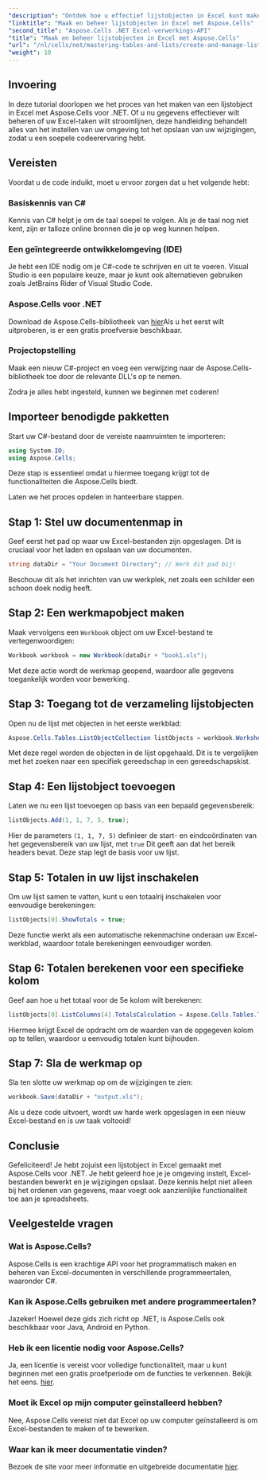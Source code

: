 ```yaml
---
"description": "Ontdek hoe u effectief lijstobjecten in Excel kunt maken en beheren met Aspose.Cells voor .NET. Deze uitgebreide stapsgewijze handleiding leidt u door het installatieproces."
"linktitle": "Maak en beheer lijstobjecten in Excel met Aspose.Cells"
"second_title": "Aspose.Cells .NET Excel-verwerkings-API"
"title": "Maak en beheer lijstobjecten in Excel met Aspose.Cells"
"url": "/nl/cells/net/mastering-tables-and-lists/create-and-manage-list-object/"
"weight": 10
---
```


## Invoering

In deze tutorial doorlopen we het proces van het maken van een lijstobject in Excel met Aspose.Cells voor .NET. Of u nu gegevens effectiever wilt beheren of uw Excel-taken wilt stroomlijnen, deze handleiding behandelt alles van het instellen van uw omgeving tot het opslaan van uw wijzigingen, zodat u een soepele codeerervaring hebt.

## Vereisten

Voordat u de code induikt, moet u ervoor zorgen dat u het volgende hebt:

### Basiskennis van C#
Kennis van C# helpt je om de taal soepel te volgen. Als je de taal nog niet kent, zijn er talloze online bronnen die je op weg kunnen helpen.

### Een geïntegreerde ontwikkelomgeving (IDE)
Je hebt een IDE nodig om je C#-code te schrijven en uit te voeren. Visual Studio is een populaire keuze, maar je kunt ook alternatieven gebruiken zoals JetBrains Rider of Visual Studio Code.

### Aspose.Cells voor .NET
Download de Aspose.Cells-bibliotheek van [hier](https://releases.aspose.com/cells/net/)Als u het eerst wilt uitproberen, is er een gratis proefversie beschikbaar.

### Projectopstelling
Maak een nieuw C#-project en voeg een verwijzing naar de Aspose.Cells-bibliotheek toe door de relevante DLL's op te nemen.

Zodra je alles hebt ingesteld, kunnen we beginnen met coderen!

## Importeer benodigde pakketten

Start uw C#-bestand door de vereiste naamruimten te importeren:

```csharp
using System.IO;
using Aspose.Cells;
```

Deze stap is essentieel omdat u hiermee toegang krijgt tot de functionaliteiten die Aspose.Cells biedt.

Laten we het proces opdelen in hanteerbare stappen.

## Stap 1: Stel uw documentenmap in

Geef eerst het pad op waar uw Excel-bestanden zijn opgeslagen. Dit is cruciaal voor het laden en opslaan van uw documenten.

```csharp
string dataDir = "Your Document Directory"; // Werk dit pad bij!
```

Beschouw dit als het inrichten van uw werkplek, net zoals een schilder een schoon doek nodig heeft.

## Stap 2: Een werkmapobject maken

Maak vervolgens een `Workbook` object om uw Excel-bestand te vertegenwoordigen:

```csharp
Workbook workbook = new Workbook(dataDir + "book1.xls");
```

Met deze actie wordt de werkmap geopend, waardoor alle gegevens toegankelijk worden voor bewerking.

## Stap 3: Toegang tot de verzameling lijstobjecten

Open nu de lijst met objecten in het eerste werkblad:

```csharp
Aspose.Cells.Tables.ListObjectCollection listObjects = workbook.Worksheets[0].ListObjects;
```

Met deze regel worden de objecten in de lijst opgehaald. Dit is te vergelijken met het zoeken naar een specifiek gereedschap in een gereedschapskist.

## Stap 4: Een lijstobject toevoegen

Laten we nu een lijst toevoegen op basis van een bepaald gegevensbereik:

```csharp
listObjects.Add(1, 1, 7, 5, true);
```

Hier de parameters `(1, 1, 7, 5)` definieer de start- en eindcoördinaten van het gegevensbereik van uw lijst, met `true` Dit geeft aan dat het bereik headers bevat. Deze stap legt de basis voor uw lijst.

## Stap 5: Totalen in uw lijst inschakelen

Om uw lijst samen te vatten, kunt u een totaalrij inschakelen voor eenvoudige berekeningen:

```csharp
listObjects[0].ShowTotals = true;
```

Deze functie werkt als een automatische rekenmachine onderaan uw Excel-werkblad, waardoor totale berekeningen eenvoudiger worden.

## Stap 6: Totalen berekenen voor een specifieke kolom

Geef aan hoe u het totaal voor de 5e kolom wilt berekenen:

```csharp
listObjects[0].ListColumns[4].TotalsCalculation = Aspose.Cells.Tables.TotalsCalculation.Sum; 
```

Hiermee krijgt Excel de opdracht om de waarden van de opgegeven kolom op te tellen, waardoor u eenvoudig totalen kunt bijhouden.

## Stap 7: Sla de werkmap op

Sla ten slotte uw werkmap op om de wijzigingen te zien:

```csharp
workbook.Save(dataDir + "output.xls");
```

Als u deze code uitvoert, wordt uw harde werk opgeslagen in een nieuw Excel-bestand en is uw taak voltooid!

## Conclusie

Gefeliciteerd! Je hebt zojuist een lijstobject in Excel gemaakt met Aspose.Cells voor .NET. Je hebt geleerd hoe je je omgeving instelt, Excel-bestanden bewerkt en je wijzigingen opslaat. Deze kennis helpt niet alleen bij het ordenen van gegevens, maar voegt ook aanzienlijke functionaliteit toe aan je spreadsheets.

## Veelgestelde vragen

### Wat is Aspose.Cells?  
Aspose.Cells is een krachtige API voor het programmatisch maken en beheren van Excel-documenten in verschillende programmeertalen, waaronder C#.

### Kan ik Aspose.Cells gebruiken met andere programmeertalen?  
Jazeker! Hoewel deze gids zich richt op .NET, is Aspose.Cells ook beschikbaar voor Java, Android en Python.

### Heb ik een licentie nodig voor Aspose.Cells?  
Ja, een licentie is vereist voor volledige functionaliteit, maar u kunt beginnen met een gratis proefperiode om de functies te verkennen. Bekijk het eens. [hier](https://releases.aspose.com/).

### Moet ik Excel op mijn computer geïnstalleerd hebben?  
Nee, Aspose.Cells vereist niet dat Excel op uw computer geïnstalleerd is om Excel-bestanden te maken of te bewerken.

### Waar kan ik meer documentatie vinden?  
Bezoek de site voor meer informatie en uitgebreide documentatie [hier](https://reference.aspose.com/cells/net/).